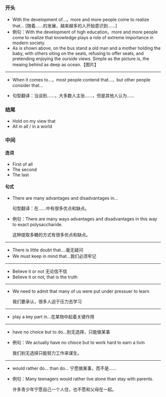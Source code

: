 ### 开头

- With the development of…，more and more people come to realize that… [随着……的发展，越来越多的人开始意识到……]
- 例句：With the development of high education，more and more people come to realize that knowledge plays a role of extreme importance in modern society.
- As is shown above, on the bus stand a  old man and a mother holding the baby, with others siting on the seats, refusing to offer seats,  and pretending enjoying the ourside views. Simple as the picture is, the meaing behind as deep as ocean.【图片】

----

- When it comes to…，most people contend that…，but other people consider that…

- 句型翻译：当谈到……，大多数人主张……，但是其他人认为……

### 结尾

- Hold on my view that
- All in all / in a world

### 中间

#### 连词

- First of all
- The second
- The last

#### 句式

- There are many advantages and disadvantages in…

  句型翻译：在……中有很多优点和缺点。

- 例句：There are many ways advantages and disadvantages in this way to exact polysaccharide.

  这种提取多糖的方式有很多优点和缺点。

----

- There is little doubt that....毫无疑问
- We must keep in mind that...我们必须牢记

---

- Believe it or not 无论信不信
- Believe it or not, that is the truth

----

- We need to admit that many of us were put under pressuer to learn

  我们要承认，很多人迫于压力去学习

----

- play a key part in...在某物中起着关键作用

----

- have no choice but to do...别无选择，只能做某事

- 例句：We actually have no chioce but to work hard to earn a livin 

  我们别无选择只能努力工作来谋生。

-----

- would rather do… than do… 宁愿做某事，而不是……

- 例句：Many teenagers would rather live alone than stay with parents. 

  许多青少年宁愿自己一个人住，也不愿和父母在一起。
